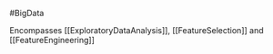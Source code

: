 #BigData 

Encompasses [[ExploratoryDataAnalysis]], [[FeatureSelection]] and [[FeatureEngineering]]


